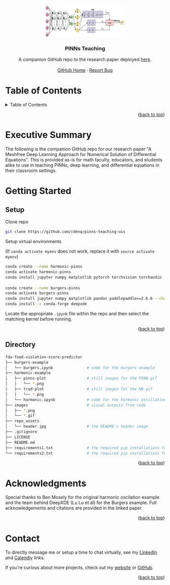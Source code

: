 <!-- Back to top -->
<a name="readme-top"></a>

<!-- PROJECT LOGO -->
<br />
<div align="center">
  <a href="_">
    <img src="repo_assets/header.png" alt="Logo" width="250" height="100">
  </a>

  <h3 align="center">PINNs Teaching</h3>

  <p align="center">
    A companion GitHub repo to the research paper deployed <a href="https://cdenq-fda-food-violation-score-predictor-app-bimc4d.streamlit.app/">here</a>.
    <br>
    <br>
    <a href="https://github.com/cdenq/">GitHub Home</a>
    ·
    <a href="https://github.com/cdenq/pinns-teaching-uis/issues">Report Bug </a>
  </p>
</div>

<!-- Table of Contents -->
# Table of Contents
<details>
  <summary>Table of Contents</summary>
  <ol>
    <li>
      <a href="#exe-sum">Executive Summary</a>
    </li>
    <li>
      <a href="#started">Getting Started</a>
      <ul>
        <li><a href="#started-setup">Setup</a></li>
        <li><a href="#started-directory">Directory</a></li>
      </ul>
    </li>
    <li>
      <a href="#ack">Acknowledgements</a>
    </li>
    <li><a href="#contact">Contact</a></li>
  </ol>
</details>

<p align="right">(<a href="#readme-top">back to top</a>)</p>

<!-- ABOUT THE PROJECT -->
<a name="exe-sum"></a>
# Executive Summary

The following is the companion GitHub repo for our research paper "A Meshfree Deep Learning Approach for Numerical Solution of Differential Equations". This is provided as-is for math faculty, educators, and students alike to use in teaching PINNs, deep learning, and differential equations in their classroom settings.

<!-- ABOUT THE PROJECT -->
<a name="started"></a>
# Getting Started

<a name="started-setup"></a>
## Setup

Clone repo
```sh
git clone https://github.com/cdenq/pinns-teaching-uis
```

Setup virtual environments

(If `conda activate myenv` does not work, replace it with `source activate myenv`)

```sh
conda create --name harmonic-pinns
conda activate harmonic-pinns
conda install jupyter numpy matplotlib pytorch torchvision torchaudio -c pytorch

conda create --name burgers-pinns
conda activate burgers-pinns
conda install jupyter numpy matplotlib pandas paddlepaddle==2.6.0 --channel https://mirrors.tuna.tsinghua.edu.cn/anaconda/cloud/Paddle/
conda install -c conda-forge deepxde
```

Locate the appropriate `.ipynb` file within the repo and then select the matching kernel before running.

<p align="right">(<a href="#readme-top">back to top</a>)</p>

<a name="started-directory"></a>
## Directory

```bash
fda-food-violation-score-predictor
├── burgers-example
│   └── burgers.ipynb               # code for the burgers example
├── harmonic-example
│   ├── pinns-plot                  # still images for the PINN.gif
│   │   └── *.png
│   ├── trad-plot                   # still images for the NN.gif
│   │   └── *.png
│   └── harmonic.ipynb              # code for the harmonic oscillation example
├── images                          # visual outputs from code
│   ├── *.png    
│   └── *.gif                        
├── repo_assets
│   └── header.jpg                  # the README's header image
├── .gitignore
├── LICENSE
├── README.md
├── requirements1.txt               # the required pip installations for the harmonic oscillation venv
└── requirements2.txt               # the required pip installations for the burgers venv
```

<p align="right">(<a href="#readme-top">back to top</a>)</p>

<!-- ACKNOWLEDGEMENTS -->
<a name="ack"></a>
# Acknowledgments
Special thanks to Ben Mosely for the original harmonic oscilation example and the team behind DeepXDE (Lu Lu et al) for the Burgers example. Full acknowledgements and citations are provided in the linked paper. 

<p align="right">(<a href="#readme-top">back to top</a>)</p>

<!-- CONTACT -->
<a name="contact"></a>
# Contact

To directly message me or setup a time to chat virtually, see my [LinkedIn](https://www.linkedin.com/in/christopherdenq/) and [Calendly](https://calendly.com/christopherkd/coffee-chats) links.

If you're curious about more projects, check out my [website](https://cdenq.github.io/) or [GitHub](https://github.com/cdenq).

<p align="right">(<a href="#readme-top">back to top</a>)</p>